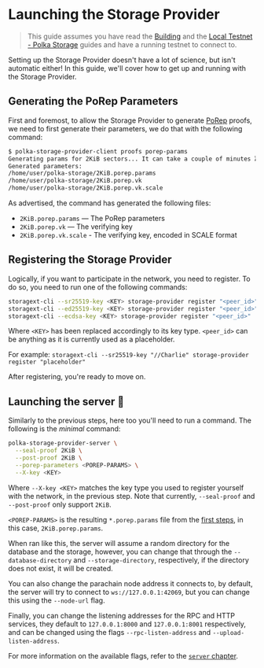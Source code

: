 # Launching the Storage Provider

> This guide assumes you have read the [Building](./building/index.md)
> and the [Local Testnet - Polka Storage](./local-testnet.md) guides
> and have a running testnet to connect to.

Setting up the Storage Provider doesn't have a lot of science, but isn't automatic either!
In this guide, we'll cover how to get up and running with the Storage Provider.

## Generating the PoRep Parameters

First and foremost, to allow the Storage Provider to generate [PoRep](https://docs.filecoin.io/basics/the-blockchain/proofs#proof-of-replication-porep) proofs,
we need to first generate their parameters, we do that with the following command:

```bash
$ polka-storage-provider-client proofs porep-params
Generating params for 2KiB sectors... It can take a couple of minutes ⌛
Generated parameters:
/home/user/polka-storage/2KiB.porep.params
/home/user/polka-storage/2KiB.porep.vk
/home/user/polka-storage/2KiB.porep.vk.scale
```

As advertised, the command has generated the following files:

* `2KiB.porep.params` — The PoRep parameters
* `2KiB.porep.vk` — The verifying key
* `2KiB.porep.vk.scale` - The verifying key, encoded in SCALE format

## Registering the Storage Provider

Logically, if you want to participate in the network, you need to register.
To do so, you need to run one of the following commands:

```bash
storagext-cli --sr25519-key <KEY> storage-provider register "<peer_id>"
storagext-cli --ed25519-key <KEY> storage-provider register "<peer_id>"
storagext-cli --ecdsa-key <KEY> storage-provider register "<peer_id>"
```

Where `<KEY>` has been replaced accordingly to its key type.
`<peer_id>` can be anything as it is currently used as a placeholder.

For example: `storagext-cli --sr25519-key "//Charlie" storage-provider register "placeholder"`

After registering, you're ready to move on.

## Launching the server 🚀

Similarly to the previous steps, here too you'll need to run a command.
The following is the *minimal* command:

```bash
polka-storage-provider-server \
  --seal-proof 2KiB \
  --post-proof 2KiB \
  --porep-parameters <POREP-PARAMS> \
  --X-key <KEY>
```

Where `--X-key <KEY>` matches the key type you used to register yourself with the network, in the previous step.
Note that currently, `--seal-proof` and `--post-proof` only support `2KiB`.

`<POREP-PARAMS>` is the resulting `*.porep.params` file from the [first steps](#generating-the-porep-parameters),
in this case, `2KiB.porep.params`.

When ran like this, the server will assume a random directory for the database and the storage, however,
you can change that through the `--database-directory` and `--storage-directory`, respectively,
if the directory does not exist, it will be created.

You can also change the parachain node address it connects to,
by default, the server will try to connect to `ws://127.0.0.1:42069`,
but you can change this using the `--node-url` flag.

Finally, you can change the listening addresses for the RPC and HTTP services,
they default to `127.0.0.1:8000` and `127.0.0.1:8001` respectively,
and can be changed using the flags `--rpc-listen-address` and `--upload-listen-address`.

For more information on the available flags, refer to the [`server` chapter](../storage-provider-cli/server.md).
